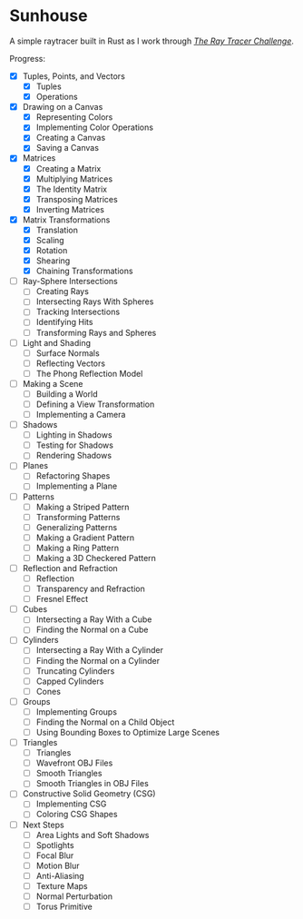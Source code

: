 # Sunhouse

A simple raytracer built in Rust as I work through _[The Ray Tracer Challenge](http://raytracerchallenge.com)_.

Progress:
- [x] Tuples, Points, and Vectors
  - [x] Tuples
  - [x] Operations
- [x] Drawing on a Canvas
  - [x] Representing Colors
  - [x] Implementing Color Operations
  - [x] Creating a Canvas
  - [x] Saving a Canvas
- [x] Matrices
  - [x] Creating a Matrix
  - [x] Multiplying Matrices
  - [x] The Identity Matrix
  - [x] Transposing Matrices
  - [x] Inverting Matrices
- [x] Matrix Transformations
  - [x] Translation
  - [x] Scaling
  - [x] Rotation
  - [x] Shearing
  - [x] Chaining Transformations
- [ ] Ray-Sphere Intersections
  - [ ] Creating Rays
  - [ ] Intersecting Rays With Spheres
  - [ ] Tracking Intersections
  - [ ] Identifying Hits
  - [ ] Transforming Rays and Spheres
- [ ] Light and Shading
  - [ ] Surface Normals
  - [ ] Reflecting Vectors
  - [ ] The Phong Reflection Model
- [ ] Making a Scene
  - [ ] Building a World
  - [ ] Defining a View Transformation
  - [ ] Implementing a Camera
- [ ] Shadows
  - [ ] Lighting in Shadows
  - [ ] Testing for Shadows
  - [ ] Rendering Shadows
- [ ] Planes
  - [ ] Refactoring Shapes
  - [ ] Implementing a Plane
- [ ] Patterns
  - [ ] Making a Striped Pattern
  - [ ] Transforming Patterns
  - [ ] Generalizing Patterns
  - [ ] Making a Gradient Pattern
  - [ ] Making a Ring Pattern
  - [ ] Making a 3D Checkered Pattern
- [ ] Reflection and Refraction
  - [ ] Reflection
  - [ ] Transparency and Refraction
  - [ ] Fresnel Effect
- [ ] Cubes
  - [ ] Intersecting a Ray With a Cube
  - [ ] Finding the Normal on a Cube
- [ ] Cylinders
  - [ ] Intersecting a Ray With a Cylinder
  - [ ] Finding the Normal on a Cylinder
  - [ ] Truncating Cylinders
  - [ ] Capped Cylinders
  - [ ] Cones
- [ ] Groups
  - [ ] Implementing Groups
  - [ ] Finding the Normal on a Child Object
  - [ ] Using Bounding Boxes to Optimize Large Scenes
- [ ] Triangles
  - [ ] Triangles
  - [ ] Wavefront OBJ Files
  - [ ] Smooth Triangles
  - [ ] Smooth Triangles in OBJ Files
- [ ] Constructive Solid Geometry (CSG)
  - [ ] Implementing CSG
  - [ ] Coloring CSG Shapes
- [ ] Next Steps
  - [ ] Area Lights and Soft Shadows
  - [ ] Spotlights
  - [ ] Focal Blur
  - [ ] Motion Blur
  - [ ] Anti-Aliasing
  - [ ] Texture Maps
  - [ ] Normal Perturbation
  - [ ] Torus Primitive